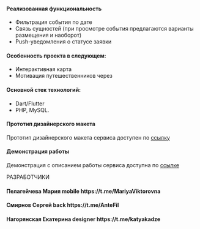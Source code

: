 <h4>Реализованная функциональность</h4>
<ul>
    <li>Фильтрация события по дате</li>
    <li>Связь сущностей (при просмотре события предлагаются варианты размещения и наоборот)</li>
    <li>Push-уведомления о статусе заявки</li>
    
</ul> 
<h4>Особенность проекта в следующем:</h4>
<ul>
 <li>Интерактивная карта</li>
 <li>Мотивация путешественников через</li>
 </ul>
<h4>Основной стек технологий:</h4>
<ul>
    <li>Dart/Flutter</li>
	<li>PHP, MySQL.</li>
  
 </ul>

<h4>Прототип дизайнерского макета</h4>
<p>Прототип дизайнерского макета сервиса доступен по <a href = 'https://www.figma.com/file/VuOFPzDbZNoppKsCCEUyfc/%D1%81%D1%82%D1%83%D0%B4%D1%82%D1%83%D1%80%D0%B8%D0%B7%D0%BC.%D1%80%D1%84?node-id=0%3A1&t=R4swo91xg0BpZC9i-0'>ссылку</a></p>

<h4>Демонстрация работы</h4>
<p>Демонстрация с описанием работы сервиса доступна по <a href = 'https://drive.google.com/file/d/1lRVVP8YGOegzd8X5gYlsQswhiNP2eSSy/view?usp=sharing'>ссылке</a></p>


РАЗРАБОТЧИКИ

<h4>Пелагейчева Мария mobile https://t.me/MariyaViktorovna </h4>
<h4>Смирнов Сергей back https://t.me/AnteFil </h4>
<h4>Нагорянская Екатерина designer  https://t.me/katyakadze</h4> 

